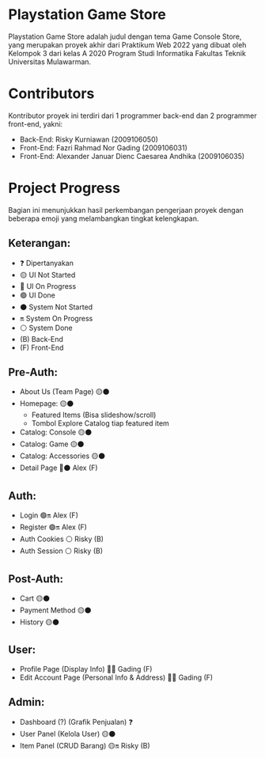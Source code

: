 # Playstation Game Store
Playstation Game Store adalah judul dengan tema Game Console Store, yang merupakan proyek akhir dari Praktikum Web 2022 yang dibuat oleh Kelompok 3 dari kelas A 2020 Program Studi Informatika Fakultas Teknik Universitas Mulawarman.

# Contributors
Kontributor proyek ini terdiri dari 1 programmer back-end dan 2 programmer front-end, yakni:
- Back-End: Risky Kurniawan (2009106050)
- Front-End: Fazri Rahmad Nor Gading (2009106031)
- Front-End: Alexander Januar Dienc Caesarea Andhika (2009106035)

# Project Progress
Bagian ini menunjukkan hasil perkembangan pengerjaan proyek dengan beberapa emoji yang melambangkan tingkat kelengkapan.
## Keterangan:
- ❓ Dipertanyakan
- 🟡 UI Not Started
- 🔵 UI On Progress
- 🟢 UI Done
- ⚫ System Not Started
- 🔛 System On Progress
- ⚪ System Done
- (B) Back-End
- (F) Front-End

## Pre-Auth:
- About Us (Team Page) 🟡⚫
- Homepage: 🟡⚫
  - Featured Items (Bisa slideshow/scroll) 
  - Tombol Explore Catalog tiap featured item 
- Catalog: Console 🟡⚫
- Catalog: Game 🟡⚫
- Catalog: Accessories 🟡⚫
- Detail Page 🔵⚫ Alex (F)

## Auth:
- Login 🟢🔛 Alex (F)
- Register 🟢🔛 Alex (F)
- Auth Cookies ⚪ Risky (B)
- Auth Session ⚪ Risky (B)

## Post-Auth:
- Cart 🟡⚫
- Payment Method 🟡⚫
- History 🟡⚫

## User:
- Profile Page (Display Info) 🔵🔘 Gading (F)
- Edit Account Page (Personal Info & Address) 🔵🔘 Gading (F)

## Admin:
- Dashboard (?) (Grafik Penjualan) ❓ 
- User Panel (Kelola User) 🟡⚫ 
- Item Panel (CRUD Barang) 🟡🔛 Risky (B)

